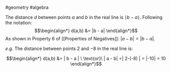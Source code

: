 #geometry #algebra 

The distance $d$ between points $a$ and $b$ in the real line is $\mid b - a \mid$.
Following the notation:
$$\begin{align*}
d(a,b) &=  |b - a|
\end{align*}$$
As shown in Property 6 of [[Properties of Negatives]]: $| a - b | = | b - a |$.

$e.g.$ The distance between points $2$ and $-8$ in the real line is:

$$\begin{align*}
d(a,b) &= | b - a | \ \text{or}\ | a - b| =| 2-(-8) | = |-10| = 10   
\end{align*}$$

